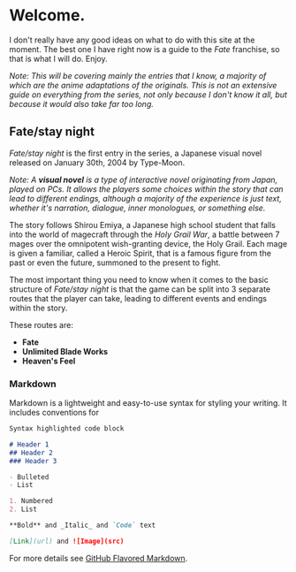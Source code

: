 # Welcome.

I don't really have any good ideas on what to do with this site at the moment. The best one I have right now is a guide to the *Fate* franchise, so that is what I will do. Enjoy.

*Note: This will be covering mainly the entries that I know, a majority of which are the anime adaptations of the originals. This is not an extensive guide on everything from the series, not only because I don't know it all, but because it would also take far too long.*

## Fate/stay night

*Fate/stay night* is the first entry in the series, a Japanese visual novel released on January 30th, 2004 by Type-Moon. 

*Note: A **visual novel** is a type of interactive novel originating from Japan, played on PCs. It allows the players some choices within the story that can lead to different endings, although a majority of the experience is just text, whether it's narration, dialogue, inner monologues, or something else.*

The story follows Shirou Emiya, a Japanese high school student that falls into the world of magecraft through the *Holy Grail War*, a battle between 7 mages over the omnipotent wish-granting device, the Holy Grail. Each mage is given a familiar, called a Heroic Spirit, that is a famous figure from the past or even the future, summoned to the present to fight.

The most important thing you need to know when it comes to the basic structure of *Fate/stay night* is that the game can be split into 3 separate routes that the player can take, leading to different events and endings within the story.

These routes are:
- **Fate**
- **Unlimited Blade Works**
- **Heaven's Feel**



### Markdown

Markdown is a lightweight and easy-to-use syntax for styling your writing. It includes conventions for

```markdown
Syntax highlighted code block

# Header 1
## Header 2
### Header 3

- Bulleted
- List

1. Numbered
2. List

**Bold** and _Italic_ and `Code` text

[Link](url) and ![Image](src)
```

For more details see [GitHub Flavored Markdown](https://guides.github.com/features/mastering-markdown/).
